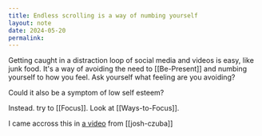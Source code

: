 ```yaml
---
title: Endless scrolling is a way of numbing yourself
layout: note
date: 2024-05-20
permalink:
---
```


Getting caught in a distraction loop of social media and videos is easy, like junk food. It's a way of avoiding the need to [[Be-Present]] and numbing yourself to how you feel. Ask yourself what feeling are you avoiding?

Could it also be a symptom of low self esteem?

Instead. try to [[Focus]]. Look at [[Ways-to-Focus]].

I came accross this in [a video](https://www.youtube.com/watch?v=zIu7PtT79uA) from [[josh-czuba]]
